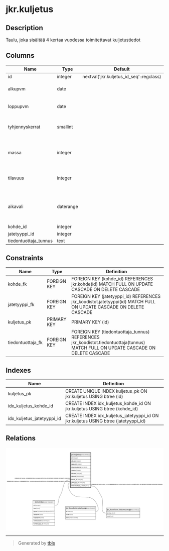 # jkr.kuljetus

## Description

Taulu, joka sisältää 4 kertaa vuodessa toimitettavat kuljetustiedot

## Columns

| Name | Type | Default | Nullable | Extra Definition | Children | Parents | Comment |
| ---- | ---- | ------- | -------- | ---------------- | -------- | ------- | ------- |
| id | integer | nextval('jkr.kuljetus_id_seq'::regclass) | false |  |  |  |  |
| alkupvm | date |  | false |  |  |  | Kujetustapahtumien raportointiaikavälin alkamispäivämäärä |
| loppupvm | date |  | false |  |  |  | Kujetustapahtumien raportointiaikavälin päättymispäivämäärä |
| tyhjennyskerrat | smallint |  | true |  |  |  | Raportointiaikavälin aikana suoritettujen kuljetusten lukumäärä |
| massa | integer |  | true |  |  |  | Raportointiaikavälin aikana suoritettujen kuljetusten sisältämä massa kilogrammoina |
| tilavuus | integer |  | true |  |  |  | Raportointiaikavälin aikana suoritettujen kuljetusten sisältämä tilavuus litroina |
| aikavali | daterange |  | true | GENERATED ALWAYS AS daterange(COALESCE(alkupvm, '-infinity'::date), COALESCE(loppupvm, 'infinity'::date), '[]'::text) STORED |  |  | Kuljetustapahtumien raportointiaikaväli. Oletusarvo johdetaan lausekkeella muiden sarakkeiden arvoista |
| kohde_id | integer |  | false |  |  | [jkr.kohde](jkr.kohde.md) |  |
| jatetyyppi_id | integer |  | false |  |  | [jkr_koodistot.jatetyyppi](jkr_koodistot.jatetyyppi.md) |  |
| tiedontuottaja_tunnus | text |  | false |  |  | [jkr_koodistot.tiedontuottaja](jkr_koodistot.tiedontuottaja.md) |  |

## Constraints

| Name | Type | Definition |
| ---- | ---- | ---------- |
| kohde_fk | FOREIGN KEY | FOREIGN KEY (kohde_id) REFERENCES jkr.kohde(id) MATCH FULL ON UPDATE CASCADE ON DELETE CASCADE |
| jatetyyppi_fk | FOREIGN KEY | FOREIGN KEY (jatetyyppi_id) REFERENCES jkr_koodistot.jatetyyppi(id) MATCH FULL ON UPDATE CASCADE ON DELETE CASCADE |
| kuljetus_pk | PRIMARY KEY | PRIMARY KEY (id) |
| tiedontuottaja_fk | FOREIGN KEY | FOREIGN KEY (tiedontuottaja_tunnus) REFERENCES jkr_koodistot.tiedontuottaja(tunnus) MATCH FULL ON UPDATE CASCADE ON DELETE CASCADE |

## Indexes

| Name | Definition |
| ---- | ---------- |
| kuljetus_pk | CREATE UNIQUE INDEX kuljetus_pk ON jkr.kuljetus USING btree (id) |
| idx_kuljetus_kohde_id | CREATE INDEX idx_kuljetus_kohde_id ON jkr.kuljetus USING btree (kohde_id) |
| idx_kuljetus_jatetyyppi_id | CREATE INDEX idx_kuljetus_jatetyyppi_id ON jkr.kuljetus USING btree (jatetyyppi_id) |

## Relations

![er](jkr.kuljetus.svg)

---

> Generated by [tbls](https://github.com/k1LoW/tbls)
